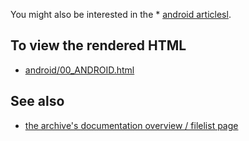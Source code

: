 You might also be interested in the * [android articlesl](http://jakobi.github.com/android-section/).

To view the rendered HTML
-------------------------

* [android/00_ANDROID.html](http://jakobi.github.com/script-archive-doc/android/00_ANDROID.html)


See also
--------

* [the archive's documentation overview / filelist page](http://jakobi.github.com/script-archive-doc/ "Peter's Script-Archive Overview and Filelist")

